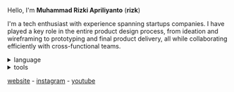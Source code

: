Hello, I'm **Muhammad Rizki Apriliyanto** (**rizk**)

I'm a tech enthusiast with experience spanning startups companies. I have played a key role in the entire product design process, from ideation and wireframing to prototyping and final product delivery, all while collaborating efficiently with cross-functional teams.

<details>
  <summary>language</summary>

  <br>

  ![language](https://skillicons.dev/icons?i=cpp,lua,py,ts)
</details>
<details>
  <summary>tools</summary>

  <br>

  ![tools](https://skillicons.dev/icons?i=windows,ubuntu,apple,vscode,visualstudio,robloxstudio&perline=3)
</details>

[website](https://rizkwya.me) - [instagram](https://www.instagram.com/rizkwya) - [youtube](https://www.youtube.com/@rizkwya)

